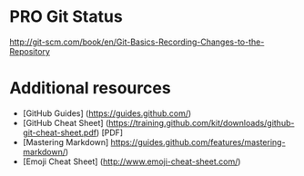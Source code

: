 PRO Git Status
===============
http://git-scm.com/book/en/Git-Basics-Recording-Changes-to-the-Repository

Additional resources
====================
- [GitHub Guides] (https://guides.github.com/)
- [GitHub Cheat Sheet] (https://training.github.com/kit/downloads/github-git-cheat-sheet.pdf) [PDF]
- [Mastering Markdown] https://guides.github.com/features/mastering-markdown/)
- [Emoji Cheat Sheet] (http://www.emoji-cheat-sheet.com/)
